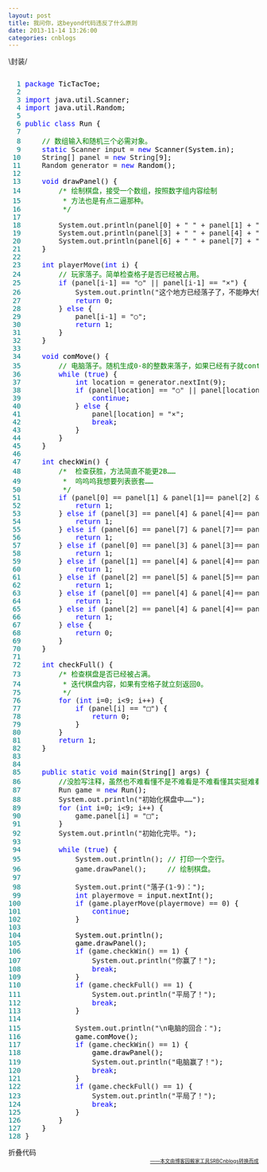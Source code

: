 ```yaml
---
layout: post
title: 我问你，这beyond代码违反了什么原则
date: 2013-11-14 13:26:00
categories: cnblogs
---
```


<p>\封装/</p>
<div class="cnblogs_code" onclick="cnblogs_code_show('55a41ece-391e-4de8-a8c1-c6b3a5483dd5')"><img id="code_img_closed_55a41ece-391e-4de8-a8c1-c6b3a5483dd5" class="code_img_closed" src="http://images.cnblogs.com/OutliningIndicators/ContractedBlock.gif" alt="" /><img id="code_img_opened_55a41ece-391e-4de8-a8c1-c6b3a5483dd5" class="code_img_opened" style="display: none;" onclick="cnblogs_code_hide('55a41ece-391e-4de8-a8c1-c6b3a5483dd5',event)" src="http://images.cnblogs.com/OutliningIndicators/ExpandedBlockStart.gif" alt="" />
<div id="cnblogs_code_open_55a41ece-391e-4de8-a8c1-c6b3a5483dd5" class="cnblogs_code_hide">
<pre><span style="color: #008080;">  1</span> <span style="color: #0000ff;">package</span><span style="color: #000000;"> TicTacToe;
</span><span style="color: #008080;">  2</span> 
<span style="color: #008080;">  3</span> <span style="color: #0000ff;">import</span><span style="color: #000000;"> java.util.Scanner;
</span><span style="color: #008080;">  4</span> <span style="color: #0000ff;">import</span><span style="color: #000000;"> java.util.Random;
</span><span style="color: #008080;">  5</span> 
<span style="color: #008080;">  6</span> <span style="color: #0000ff;">public</span> <span style="color: #0000ff;">class</span><span style="color: #000000;"> Run {
</span><span style="color: #008080;">  7</span>     
<span style="color: #008080;">  8</span>     <span style="color: #008000;">//</span><span style="color: #008000;"> 数组输入和随机三个必需对象。</span>
<span style="color: #008080;">  9</span>     <span style="color: #0000ff;">static</span> Scanner input = <span style="color: #0000ff;">new</span><span style="color: #000000;"> Scanner(System.in);
</span><span style="color: #008080;"> 10</span>     String[] panel = <span style="color: #0000ff;">new</span> String[9<span style="color: #000000;">];
</span><span style="color: #008080;"> 11</span>     Random generator = <span style="color: #0000ff;">new</span><span style="color: #000000;"> Random();
</span><span style="color: #008080;"> 12</span>     
<span style="color: #008080;"> 13</span>     <span style="color: #0000ff;">void</span><span style="color: #000000;"> drawPanel() {
</span><span style="color: #008080;"> 14</span>         <span style="color: #008000;">/*</span><span style="color: #008000;"> 绘制棋盘，接受一个数组，按照数字组内容绘制
</span><span style="color: #008080;"> 15</span> <span style="color: #008000;">         * 方法也是有点二逼那种。
</span><span style="color: #008080;"> 16</span>          <span style="color: #008000;">*/</span>
<span style="color: #008080;"> 17</span>         
<span style="color: #008080;"> 18</span>         System.out.println(panel[0] + " " + panel[1] + " " + panel[2<span style="color: #000000;">]);
</span><span style="color: #008080;"> 19</span>         System.out.println(panel[3] + " " + panel[4] + " " + panel[5<span style="color: #000000;">]);
</span><span style="color: #008080;"> 20</span>         System.out.println(panel[6] + " " + panel[7] + " " + panel[8<span style="color: #000000;">]);
</span><span style="color: #008080;"> 21</span> <span style="color: #000000;">    }
</span><span style="color: #008080;"> 22</span>     
<span style="color: #008080;"> 23</span>     <span style="color: #0000ff;">int</span> playerMove(<span style="color: #0000ff;">int</span><span style="color: #000000;"> i) {
</span><span style="color: #008080;"> 24</span>         <span style="color: #008000;">//</span><span style="color: #008000;"> 玩家落子。简单检查格子是否已经被占用。</span>
<span style="color: #008080;"> 25</span>         <span style="color: #0000ff;">if</span> (panel[i-1] == "○" || panel[i-1] == "&times;"<span style="color: #000000;">) {
</span><span style="color: #008080;"> 26</span>             System.out.println("这个地方已经落子了，不能睁大你的狗眼仔细看看么？"<span style="color: #000000;">);
</span><span style="color: #008080;"> 27</span>             <span style="color: #0000ff;">return</span> 0<span style="color: #000000;">;
</span><span style="color: #008080;"> 28</span>         } <span style="color: #0000ff;">else</span><span style="color: #000000;"> {
</span><span style="color: #008080;"> 29</span>             panel[i-1] = "○"<span style="color: #000000;">;
</span><span style="color: #008080;"> 30</span>             <span style="color: #0000ff;">return</span> 1<span style="color: #000000;">;
</span><span style="color: #008080;"> 31</span> <span style="color: #000000;">        }
</span><span style="color: #008080;"> 32</span> <span style="color: #000000;">    }
</span><span style="color: #008080;"> 33</span>     
<span style="color: #008080;"> 34</span>     <span style="color: #0000ff;">void</span><span style="color: #000000;"> comMove() {
</span><span style="color: #008080;"> 35</span>         <span style="color: #008000;">//</span><span style="color: #008000;"> 电脑落子。随机生成0-8的整数来落子，如果已经有子就continue掉重新生成随机数。</span>
<span style="color: #008080;"> 36</span>         <span style="color: #0000ff;">while</span> (<span style="color: #0000ff;">true</span><span style="color: #000000;">) {
</span><span style="color: #008080;"> 37</span>             <span style="color: #0000ff;">int</span> location = generator.nextInt(9<span style="color: #000000;">);
</span><span style="color: #008080;"> 38</span>             <span style="color: #0000ff;">if</span> (panel[location] == "○" || panel[location] == "&times;"<span style="color: #000000;">) {
</span><span style="color: #008080;"> 39</span>                 <span style="color: #0000ff;">continue</span><span style="color: #000000;">;
</span><span style="color: #008080;"> 40</span>             } <span style="color: #0000ff;">else</span><span style="color: #000000;"> {
</span><span style="color: #008080;"> 41</span>                 panel[location] = "&times;"<span style="color: #000000;">;
</span><span style="color: #008080;"> 42</span>                 <span style="color: #0000ff;">break</span><span style="color: #000000;">;
</span><span style="color: #008080;"> 43</span> <span style="color: #000000;">            }
</span><span style="color: #008080;"> 44</span> <span style="color: #000000;">        }
</span><span style="color: #008080;"> 45</span> <span style="color: #000000;">    }
</span><span style="color: #008080;"> 46</span>     
<span style="color: #008080;"> 47</span>     <span style="color: #0000ff;">int</span><span style="color: #000000;"> checkWin() {
</span><span style="color: #008080;"> 48</span>         <span style="color: #008000;">/*</span><span style="color: #008000;">  检查获胜，方法简直不能更2B&hellip;&hellip;
</span><span style="color: #008080;"> 49</span> <span style="color: #008000;">         *  呜呜呜我想要列表嵌套&hellip;&hellip;
</span><span style="color: #008080;"> 50</span>          <span style="color: #008000;">*/</span>
<span style="color: #008080;"> 51</span>         <span style="color: #0000ff;">if</span> (panel[0] == panel[1] &amp; panel[1]== panel[2] &amp; panel[0] != "□"<span style="color: #000000;">) {
</span><span style="color: #008080;"> 52</span>             <span style="color: #0000ff;">return</span> 1<span style="color: #000000;">;
</span><span style="color: #008080;"> 53</span>         } <span style="color: #0000ff;">else</span> <span style="color: #0000ff;">if</span> (panel[3] == panel[4] &amp; panel[4]== panel[5] &amp; panel[3] != "□"<span style="color: #000000;">) {
</span><span style="color: #008080;"> 54</span>             <span style="color: #0000ff;">return</span> 1<span style="color: #000000;">;
</span><span style="color: #008080;"> 55</span>         } <span style="color: #0000ff;">else</span> <span style="color: #0000ff;">if</span> (panel[6] == panel[7] &amp; panel[7]== panel[8] &amp; panel[6] != "□"<span style="color: #000000;">) {
</span><span style="color: #008080;"> 56</span>             <span style="color: #0000ff;">return</span> 1<span style="color: #000000;">;
</span><span style="color: #008080;"> 57</span>         } <span style="color: #0000ff;">else</span> <span style="color: #0000ff;">if</span> (panel[0] == panel[3] &amp; panel[3]== panel[6] &amp; panel[0] != "□"<span style="color: #000000;">) {
</span><span style="color: #008080;"> 58</span>             <span style="color: #0000ff;">return</span> 1<span style="color: #000000;">;
</span><span style="color: #008080;"> 59</span>         } <span style="color: #0000ff;">else</span> <span style="color: #0000ff;">if</span> (panel[1] == panel[4] &amp; panel[4]== panel[7] &amp; panel[1] != "□"<span style="color: #000000;">) {
</span><span style="color: #008080;"> 60</span>             <span style="color: #0000ff;">return</span> 1<span style="color: #000000;">;
</span><span style="color: #008080;"> 61</span>         } <span style="color: #0000ff;">else</span> <span style="color: #0000ff;">if</span> (panel[2] == panel[5] &amp; panel[5]== panel[8] &amp; panel[2] != "□"<span style="color: #000000;">) {
</span><span style="color: #008080;"> 62</span>             <span style="color: #0000ff;">return</span> 1<span style="color: #000000;">;
</span><span style="color: #008080;"> 63</span>         } <span style="color: #0000ff;">else</span> <span style="color: #0000ff;">if</span> (panel[0] == panel[4] &amp; panel[4]== panel[8] &amp; panel[0] != "□"<span style="color: #000000;">) {
</span><span style="color: #008080;"> 64</span>             <span style="color: #0000ff;">return</span> 1<span style="color: #000000;">;
</span><span style="color: #008080;"> 65</span>         } <span style="color: #0000ff;">else</span> <span style="color: #0000ff;">if</span> (panel[2] == panel[4] &amp; panel[4]== panel[6] &amp; panel[2] != "□"<span style="color: #000000;">) {
</span><span style="color: #008080;"> 66</span>             <span style="color: #0000ff;">return</span> 1<span style="color: #000000;">;
</span><span style="color: #008080;"> 67</span>         } <span style="color: #0000ff;">else</span><span style="color: #000000;"> {
</span><span style="color: #008080;"> 68</span>             <span style="color: #0000ff;">return</span> 0<span style="color: #000000;">;
</span><span style="color: #008080;"> 69</span> <span style="color: #000000;">        }
</span><span style="color: #008080;"> 70</span> <span style="color: #000000;">    }
</span><span style="color: #008080;"> 71</span>     
<span style="color: #008080;"> 72</span>     <span style="color: #0000ff;">int</span><span style="color: #000000;"> checkFull() {
</span><span style="color: #008080;"> 73</span>         <span style="color: #008000;">/*</span><span style="color: #008000;"> 检查棋盘是否已经被占满。
</span><span style="color: #008080;"> 74</span> <span style="color: #008000;">         * 迭代棋盘内容，如果有空格子就立刻返回0。
</span><span style="color: #008080;"> 75</span>          <span style="color: #008000;">*/</span>
<span style="color: #008080;"> 76</span>         <span style="color: #0000ff;">for</span> (<span style="color: #0000ff;">int</span> i=0; i&lt;9; i++<span style="color: #000000;">) {
</span><span style="color: #008080;"> 77</span>             <span style="color: #0000ff;">if</span> (panel[i] == "□"<span style="color: #000000;">) {
</span><span style="color: #008080;"> 78</span>                 <span style="color: #0000ff;">return</span> 0<span style="color: #000000;">;
</span><span style="color: #008080;"> 79</span> <span style="color: #000000;">            }
</span><span style="color: #008080;"> 80</span> <span style="color: #000000;">        }
</span><span style="color: #008080;"> 81</span>         <span style="color: #0000ff;">return</span> 1<span style="color: #000000;">;
</span><span style="color: #008080;"> 82</span> <span style="color: #000000;">    }
</span><span style="color: #008080;"> 83</span>     
<span style="color: #008080;"> 84</span>     
<span style="color: #008080;"> 85</span>     <span style="color: #0000ff;">public</span> <span style="color: #0000ff;">static</span> <span style="color: #0000ff;">void</span><span style="color: #000000;"> main(String[] args) {
</span><span style="color: #008080;"> 86</span>         <span style="color: #008000;">//</span><span style="color: #008000;">没脸写注释，虽然也不难看懂不是不难看是不难看懂其实挺难看的。</span>
<span style="color: #008080;"> 87</span>         Run game = <span style="color: #0000ff;">new</span><span style="color: #000000;"> Run();
</span><span style="color: #008080;"> 88</span>         System.out.println("初始化棋盘中&hellip;&hellip;"<span style="color: #000000;">);
</span><span style="color: #008080;"> 89</span>         <span style="color: #0000ff;">for</span> (<span style="color: #0000ff;">int</span> i=0; i&lt;9; i++<span style="color: #000000;">) {
</span><span style="color: #008080;"> 90</span>             game.panel[i] = "□"<span style="color: #000000;">;
</span><span style="color: #008080;"> 91</span> <span style="color: #000000;">        }
</span><span style="color: #008080;"> 92</span>         System.out.println("初始化完毕。"<span style="color: #000000;">);
</span><span style="color: #008080;"> 93</span>         
<span style="color: #008080;"> 94</span>         <span style="color: #0000ff;">while</span> (<span style="color: #0000ff;">true</span><span style="color: #000000;">) {
</span><span style="color: #008080;"> 95</span>             System.out.println(); <span style="color: #008000;">//</span><span style="color: #008000;"> 打印一个空行。</span>
<span style="color: #008080;"> 96</span>             game.drawPanel();     <span style="color: #008000;">//</span><span style="color: #008000;"> 绘制棋盘。</span>
<span style="color: #008080;"> 97</span>             
<span style="color: #008080;"> 98</span>             System.out.print("落子(1-9)："<span style="color: #000000;">);
</span><span style="color: #008080;"> 99</span>             <span style="color: #0000ff;">int</span> playermove =<span style="color: #000000;"> input.nextInt();
</span><span style="color: #008080;">100</span>             <span style="color: #0000ff;">if</span> (game.playerMove(playermove) == 0<span style="color: #000000;">) {
</span><span style="color: #008080;">101</span>                 <span style="color: #0000ff;">continue</span><span style="color: #000000;">;
</span><span style="color: #008080;">102</span> <span style="color: #000000;">            }
</span><span style="color: #008080;">103</span>             
<span style="color: #008080;">104</span> <span style="color: #000000;">            System.out.println();
</span><span style="color: #008080;">105</span> <span style="color: #000000;">            game.drawPanel();
</span><span style="color: #008080;">106</span>             <span style="color: #0000ff;">if</span> (game.checkWin() == 1<span style="color: #000000;">) {
</span><span style="color: #008080;">107</span>                 System.out.println("你赢了！"<span style="color: #000000;">);
</span><span style="color: #008080;">108</span>                 <span style="color: #0000ff;">break</span><span style="color: #000000;">;
</span><span style="color: #008080;">109</span> <span style="color: #000000;">            }
</span><span style="color: #008080;">110</span>             <span style="color: #0000ff;">if</span> (game.checkFull() == 1<span style="color: #000000;">) {
</span><span style="color: #008080;">111</span>                 System.out.println("平局了！"<span style="color: #000000;">);
</span><span style="color: #008080;">112</span>                 <span style="color: #0000ff;">break</span><span style="color: #000000;">;
</span><span style="color: #008080;">113</span> <span style="color: #000000;">            }
</span><span style="color: #008080;">114</span>             
<span style="color: #008080;">115</span>             System.out.println("\n电脑的回合："<span style="color: #000000;">);
</span><span style="color: #008080;">116</span> <span style="color: #000000;">            game.comMove();
</span><span style="color: #008080;">117</span>             <span style="color: #0000ff;">if</span> (game.checkWin() == 1<span style="color: #000000;">) {
</span><span style="color: #008080;">118</span> <span style="color: #000000;">                game.drawPanel();
</span><span style="color: #008080;">119</span>                 System.out.println("电脑赢了！"<span style="color: #000000;">);
</span><span style="color: #008080;">120</span>                 <span style="color: #0000ff;">break</span><span style="color: #000000;">;
</span><span style="color: #008080;">121</span> <span style="color: #000000;">            }
</span><span style="color: #008080;">122</span>             <span style="color: #0000ff;">if</span> (game.checkFull() == 1<span style="color: #000000;">) {
</span><span style="color: #008080;">123</span>                 System.out.println("平局了！"<span style="color: #000000;">);
</span><span style="color: #008080;">124</span>                 <span style="color: #0000ff;">break</span><span style="color: #000000;">;
</span><span style="color: #008080;">125</span> <span style="color: #000000;">            }
</span><span style="color: #008080;">126</span> <span style="color: #000000;">        }
</span><span style="color: #008080;">127</span> <span style="color: #000000;">    }
</span><span style="color: #008080;">128</span> }</pre>
</div>
<span class="cnblogs_code_collapse">折叠代码</span></div>

<div align=right><a href="https://github.com/mlxy"><font size=1>——本文由博客园搬家工具SRBCnblogs转换而成</font></a></div>